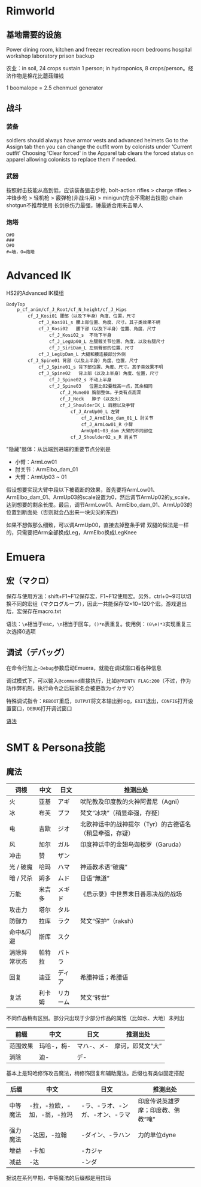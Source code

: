 # Rimworld

## 基地需要的设施

Power
dining room, kitchen and freezer
recreation room
bedrooms
hospital
workshop
laboratory
prison
backup

农业：in soil, 24 crops sustain 1 person; in hydroponics, 8 crops/person。经济作物是棉花比蘑菇赚钱

1 boomalope = 2.5 chenmuel generator

## 战斗

### 装备

soldiers should always have armor vests and advanced helmets
Go to the Assign tab then you can change the outfit worn by colonists under 'Current outfit'
Choosing 'Clear forced' in the Apparel tab clears the forced status on apparel allowing colonists to replace them if needed. 

### 武器

按照射击技能从高到低，应该装备狙击步枪, bolt-action rifles > charge rifles > 冲锋步枪 > 轻机枪 > 霰弹枪(非战斗用) > minigun(完全不需射击技能)
chain shotgun不推荐使用
长剑杀伤力最强，锤最适合用来击晕人

### 炮塔

```
O#O
###
O#O
#=墙，O=炮塔
```

# Advanced IK

HS2的Advanced IK模组

```
BodyTop
    p_cf_anim/cf_J_Root/cf_N_height/cf_J_Hips
        cf_J_Kosi01 腰部（以及下半身）角度、位置，尺寸
            cf_J_Kosi01_s 腰上部位置、角度、尺寸。其子类效果不明
            cf_J_Kosi02   腰下部（以及下半身）位置、角度、尺寸
                cf_J_Kosi02_s  不动下半身
                cf_J_LegUp00_L 左腿髋关节位置、角度，以及右腿尺寸
                cf_J_SiriDam_L 左侧臀部的位置、尺寸
            cf_J_LegUpDam_L 大腿和腰连接部分外侧
        cf_J_Spine01 背部（以及上半身）角度、位置，尺寸
            cf_J_Spine01_s 背下部位置、角度、尺寸。其子类效果不明
            cf_J_Spine02   背上部（以及上半身）角度、位置，尺寸
                cf_J_Spine02_s 不动上半身
                cf_J_Spine03   位置比02要载高一点，其余相同
                    cf_J_Mune00 胸部整体。子类有点高深
                    cf_J_Neck   脖子（以及头）
                    cf_J_ShoulderIK_L 肩膀以及手臂
                        cf_J_ArmUp00_L 左臂
                            cf_J_ArmElbo_dam_01_L 肘关节
                            cf_J_ArmLow01_R 小臂
                            ArmUp01~03_dam 大臂的不同部位
                        cf_J_Shoulder02_s_R 肩关节
```

"隐藏"肢体：从远端到进端的重要节点分别是

- 小臂：ArmLow01
- 肘关节：ArmElbo_dam_01
- 大臂：ArmUp03 ~ 01

假设想要实现大臂中段以下被截断的效果，首先要将ArmLow01、ArmElbo_dam_01、ArmUp03的scale设置为0，然后调节ArmUp02的y_scale，达到想要的剩余长度。最后，调节ArmLow01、ArmElbo_dam_01、ArmUp03的位置到断面处（否则就会凸出来一块尖尖的东西）

如果不想做那么细致，可以调ArmUp00，直接去掉整条手臂
双腿的做法是一样的，只需要把Arm全部换成Leg，ArmElbo换成LegKnee

# Emuera

## 宏（マクロ）

保存与使用方法：shift+F1~F12保存宏，F1~F12使用宏。另外，ctrl+0~9可以切换不同的宏组（マクログループ），因此一共能保存12×10=120个宏。游戏退出后，宏保存在macro.txt

语法：`\e`相当于esc，`\n`相当于回车，`()*n`表重复。使用例：`(0\e)*3`实现重复三次选择0选项

## 调试（デバッグ）

在命令行加上`-Debug`参数启动Emuera，就能在调试窗口看各种信息

调试模式下，可以输入`@command`直接执行，比如`@PRINTV FLAG:200`（不过，作为防作弊机制，执行命令之后玩家名会被更改为イカサマ）

特殊调试指令：`REBOOT`重启，`OUTPUT`将文本输出到log，`EXIT`退出，`CONFIG`打开设置窗口，`DEBUG`打开调试窗口

[语法](https://ja.osdn.net/projects/emuera/wiki/FrontPage)

# SMT & Persona技能

## 魔法

| 词根      | 中文   | 日文   | 推测出处                                                |
| --------- | ------ | ------ | ------------------------------------------------------- |
| 火        | 亚基   | アギ   | 吠陀教及印度教的火神阿耆尼（Agni）                      |
| 冰        | 布芙   | ブフ   | 梵文“冰块”（稍显牵强，存疑）                            |
| 电        | 吉欧   | ジオ   | 北欧神话中的战神提尔（Tyr）的古德语名（稍显牵强，存疑） |
| 风        | 加尔   | ガル   | 印度神话中的金翅鸟迦楼罗（Garuda）                      |
| 冲击      | 赞     | ザン   |                                                         |
| 光 / 破魔 | 哈玛   | ハマ   | 神道教术语“破魔”                                        |
| 暗 / 咒杀 | 姆多   | ムド   | 日语“無道”                                              |
| 万能      | 米吉多 | メギド | 《启示录》中世界末日善恶决战的战场                      |
| 攻击力       | 塔尔   | タル     |                     |
| 防御力       | 拉库   | ラク     | 梵文“保护”（raksh） |
| 命中&闪避    | 斯库   | スク     |                     |
| 消除异常状态 | 帕特拉 | パトラ   |                     |
| 回复         | 迪亚   | ディア   | 希腊神话；希腊语  |
| 复活         | 利卡姆 | リカーム | 梵文“转世”          |

不同作品稍有区别。部分只出现于少部分作品的属性（比如水、大地）未列出

| 前缀     | 中文                 | 日文                     | 推测出处         |
| -------- | -------------------- | ------------------------ | ---------------- |
| 范围效果 | 玛哈-，梅- | マハ-、メ- | 摩诃，即梵文“大”     |
| 消除     | 迪-        | デ-        |                      |


基本上是玛哈修饰攻击魔法，梅修饰回复和辅助魔法。后缀也有类似固定搭配

| 后缀   | 中文       | 日文       | 推测出处             |
| -------- | ---------- | ---------- | -------------------- |
| 中等魔法 | -拉，-拉欧，-加，-翁，-拉玛 | -ラ、-ラオ、-ンガ、-オン、-ラマ | 印度传说英雄罗摩；印度教、佛教“唵“ |
| 强力魔法 | -达因，-拉翰            | -ダイン、-ラハン             | 力的单位dyne |
| 增益     | -卡加      | -カジャ    |                      |
| 减益     | -达        | -ンダ      |                      |

据说在系列早期，中等魔法的后缀都是用拉玛
